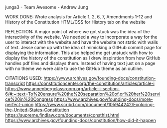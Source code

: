 junga3 - Team Awesome - Andrew Jung

WORK DONE:
Wrote analysis for Article 1, 2, 6, 7, Amendments 1-12 and History of the Constitution
HTML/CSS for History tab on the website


REFLECTION:
A major point of where we got stuck was the idea of the interactivity of the website. We needed a way to incorporate a way for the user to interact with the website and have the website not static with walls of text. Jesse came up with the idea of mimicking a GitHub commit page for displaying the information. This also helped me get unstuck with how to display the history of the constitution as I drew inspiration from how GitHub handles pdf files and displays them. Instead of having text just on a page with no theme we were able to use the GitHub theme as an outline. 

CITATIONS USED:
https://www.archives.gov/founding-docs/constitution-transcript
https://constitutioncenter.org/the-constitution/articles/article-i
https://www.annenbergclassroom.org/article-i-section-6/#:~:text=To%20ensure%20the%20separation%20of,or%20her%20service%20in%20Congress
https://www.archives.gov/founding-docs/more-perfect-union
https://www.scribd.com/document/105944242/Exploring-the-United-States-Constitution
https://supreme.findlaw.com/documents/consthist.html
https://www.archives.gov/founding-docs/constitution/how-did-it-happen